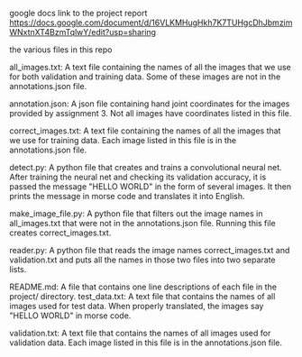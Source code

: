 google docs link to the project report https://docs.google.com/document/d/16VLKMHugHkh7K7TUHgcDhJbmzimWNxtnXT4BzmTqlwY/edit?usp=sharing

the various files in this repo

all_images.txt: A text file containing the names of all the images that we use for both validation and training data. Some of these images are not in the annotations.json file. 

annotation.json: A json file containing hand joint coordinates for the images provided by assignment 3. Not all images have coordinates listed in this file.

correct_images.txt: A text file containing the names of all the images that we use for training data. Each image listed in this file is in the annotations.json file.

detect.py: A python file that creates and trains a convolutional neural net. After training the neural net and checking its validation accuracy, it is passed the message "HELLO WORLD" in the form of several images. It then prints the message in morse code and translates it into English. 

make_image_file.py: A python file that filters out the image names in all_images.txt that were not in the annotations.json file. Running this file creates correct_images.txt.

reader.py: A python file that reads the image names correct_images.txt and validation.txt and puts all the names in those two files into two separate lists.

README.md: A file that contains one line descriptions of each file in the project/ directory. 
test_data.txt: A text file that contains the names of all images used for test data. When properly translated, the images say "HELLO WORLD" in morse code.

validation.txt: A text file that contains the names of all images used for validation data. Each image listed in this file is in the annotations.json file.
